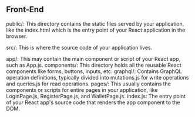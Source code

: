 





## Front-End

public/: This directory contains the static files served by your application, like the index.html which is the entry point of your React application in the browser.

src/: This is where the source code of your application lives.

app/: This may contain the main component or script of your React app, such as App.js.
components/: This directory holds all the reusable React components like forms, buttons, inputs, etc.
graphql/: Contains GraphQL operation definitions, typically divided into mutations.js for write operations and queries.js for read operations.
pages/: This usually contains the components or scripts for entire pages in your application, like LoginPage.js, RegisterPage.js, and WalletPage.js.
index.js: The entry point of your React app's source code that renders the app component to the DOM.
